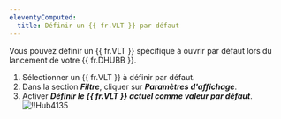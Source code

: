 ```yaml
---
eleventyComputed:
  title: Définir un {{ fr.VLT }} par défaut
---
```

Vous pouvez définir un {{ fr.VLT }} spécifique à ouvrir par défaut lors du lancement de votre {{ fr.DHUBB }}.  

1. Sélectionner un {{ fr.VLT }} à définir par défaut. 
1. Dans la section ***Filtre***, cliquer sur ***Paramètres d'affichage***. 
1. Activer ***Définir le {{ fr.VLT }} actuel comme valeur par défaut***.  
![!!Hub4135](https://webdevolutions.azureedge.net/docs/fr/hub/Hub4135.png) 
